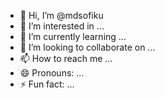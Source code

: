 - 👋 Hi, I’m @mdsofiku
- 👀 I’m interested in ...
- 🌱 I’m currently learning ...
- 💞️ I’m looking to collaborate on ...
- 📫 How to reach me ...
- 😄 Pronouns: ...
- ⚡ Fun fact: ...

<!---
mdsofiku/mdsofiku is a ✨ special ✨ repository because its `README.md` (this file) appears on your GitHub profile.
You can click the Preview link to take a look at your changes.
--->
